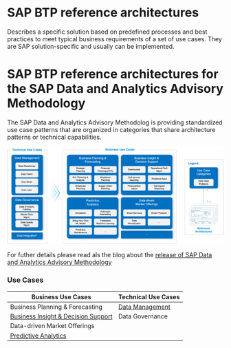 # SAP BTP reference architectures

Describes a specific solution based on predefined processes and best practices to meet typical business requirements of a set of use cases. They are SAP solution-specific and usually can be implemented.

# SAP BTP reference architectures for the SAP Data and Analytics Advisory Methodology

The SAP Data and Analytics Advisory Methodolog is providing standardized use case patterns that are organized in categories that share architecture patterns or technical capabilities.

![](/data-analytics/images/use_cases.png)

For futher details please read als the blog about the [release of SAP Data and Analytics Advisory Methodology](https://blogs.sap.com/2023/03/15/release-of-sap-data-and-analytics-advisory-methodology/)

### Use Cases


| Business Use Cases  | Technical Use Cases |
| ------------- | ------------- |
| Business Planning & Forecasting  | [Data Management](data-management/README.md)  |
| [Business Insight & Decision Support](business-insight-and-decision-support/README.md)  | Data Governance  |
| Data-driven Market Offerings  
| [Predictive Analytics](predictive-analytics/README.md)  

